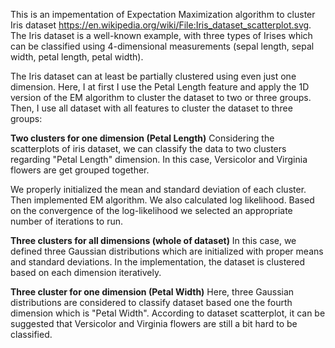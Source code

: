 This is an impementation of Expectation Maximization algorithm to cluster Iris dataset https://en.wikipedia.org/wiki/File:Iris_dataset_scatterplot.svg. The Iris dataset is a well-known example, with three types of Irises which can be classified using 4-dimensional measurements (sepal length, sepal width, petal length, petal width).

The Iris dataset can at least be partially clustered using even just one dimension. Here, I at first I use the Petal Length feature and apply the 1D version of the EM algorithm to cluster the dataset to two or three groups. Then, I use all dataset with all features to cluster the dataset to three groups: 

**Two clusters for one dimension (Petal Length)**
 Considering the scatterplots of iris dataset, we can classify the data to two clusters regarding "Petal Length" dimension. In this case, Versicolor and Virginia flowers are get grouped together.

We properly initialized the mean and standard deviation of each cluster. Then implemented EM algorithm. We also calculated log likelihood. Based on the convergence of the log-likelihood we selected an appropriate number of iterations to run. 

**Three clusters for all dimensions (whole of dataset)**
In this case, we defined three Gaussian distributions which are initialized with proper means and standard deviations. In the implementation, the dataset is clustered based on each dimension iteratively.

**Three cluster for one dimension (Petal Width)**
Here, three Gaussian distributions are considered to classify dataset based one the fourth dimension which is "Petal Width". According to dataset scatterplot, it can be suggested that Versicolor and Virginia flowers are still a bit hard to be classified. 
